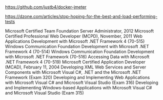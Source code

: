 https://github.com/justb4/docker-jmeter


https://dzone.com/articles/stop-hoping-for-the-best-and-load-performing-tests

Microsoft Certified Team Foundation Server Administrator, 2012
Microsoft Certified Professional Web Developer (MCPD), November, 2011
Web Applications Development with Microsoft .NET Framework 4 (70-515)
Windows Communication Foundation Development with Microsoft .NET Framework 4 (70-514)
 Windows Communication Foundation Development with Microsoft .NET Framework (70-516)
Accessing Data with Microsoft .NET Framework 4 (70-519) 
Microsoft Certified Application Developer (MCAD), February 11, 2004
Developing XML Web Services and Server Components with Microsoft Visual C#, .NET and the Microsoft .NET Framework (Exam 320)
Developing and Implementing Web Applications with Microsoft Visual C# and Microsoft Visual Studio (Exam 316)
Developing and Implementing Windows-based Applications with Microsoft Visual C# and Microsoft Visual Studio (Exam 315)

